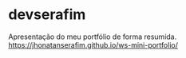 # devserafim
Apresentação do meu portfólio de forma resumida. https://jhonatanserafim.github.io/ws-mini-portfolio/
